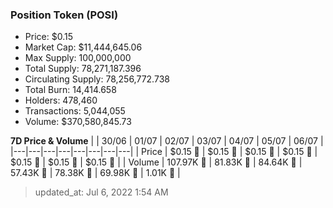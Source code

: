 
  ### Position Token (POSI)
  - Price: $0.15
  - Market Cap: $11,444,645.06
  - Max Supply: 100,000,000
  - Total Supply: 78,271,187.396
  - Circulating Supply: 78,256,772.738
  - Total Burn: 14,414.658
  - Holders: 478,460
  - Transactions: 5,044,055
  - Volume: $370,580,845.73

  **7D Price & Volume**
  | | 30&#x2F;06 | 01&#x2F;07 | 02&#x2F;07 | 03&#x2F;07 | 04&#x2F;07 | 05&#x2F;07 | 06&#x2F;07 |
  |---|---|---|---|---|---|---|---|
  | Price | $0.15 🔻 | $0.15 🔻 | $0.15 🔻 | $0.15 🔻 | $0.15 🔻 | $0.15 🔻 | $0.15 🔻 |
  | Volume | 107.97K 🚀 | 81.83K 🔻 | 84.64K 🚀 | 57.43K 🔻 | 78.38K 🚀 | 69.98K 🔻 | 1.01K 🔻 |

  > updated_at: Jul 6, 2022 1:54 AM

